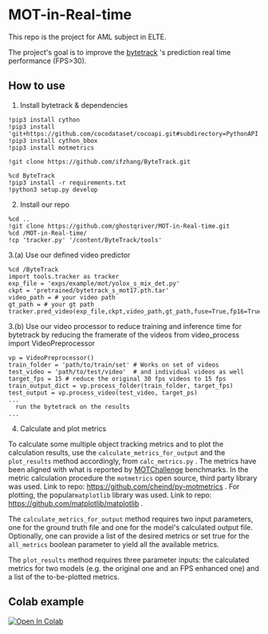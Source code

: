 # MOT-in-Real-time

This repo is the project for AML subject in ELTE.

The project's goal is to improve the [bytetrack](https://github.com/ifzhang/ByteTrack) 's prediction real time performance (FPS>30).

## How to use

1. Install bytetrack & dependencies
```shell
!pip3 install cython
!pip3 install 'git+https://github.com/cocodataset/cocoapi.git#subdirectory=PythonAPI'
!pip3 install cython_bbox
!pip3 install motmetrics

!git clone https://github.com/ifzhang/ByteTrack.git

%cd ByteTrack
!pip3 install -r requirements.txt
!python3 setup.py develop
```
2. Install our repo
```shell
%cd ..
!git clone https://github.com/ghostqriver/MOT-in-Real-time.git
%cd /MOT-in-Real-time/
!cp 'tracker.py' '/content/ByteTrack/tools'
```

3.(a) Use our defined video predictor
```shell
%cd /ByteTrack
import tools.tracker as tracker
exp_file = 'exps/example/mot/yolox_s_mix_det.py'
ckpt = 'pretrained/bytetrack_s_mot17.pth.tar'
video_path = # your video path
gt_path = # your gt path
tracker.pred_video(exp_file,ckpt,video_path,gt_path,fuse=True,fp16=True)
```
3.(b) Use our video processor to reduce training and inference time for bytetrack by reducing the framerate of the videos
from video_process import VideoPreprocessor
```shell
vp = VideoPreprocessor()
train_folder = 'path/to/train/set' # Works on set of videos
test_video = 'path/to/test/video'  # and individual videos as well
target_fps = 15 # reduce the original 30 fps videos to 15 fps
train_output_dict = vp.process_folder(train_folder, target_fps)  
test_output = vp.process_video(test_video, target_ps)
...
  run the bytetrack on the results
...
```
4. Calculate and plot metrics

  To calculate some multiple object tracking metrics and to plot the calculation results, use the ```calculate_metrics_for_output``` and the ```plot_results``` method accordingly, from ```calc_metrics.py``` . The metrics have been aligned with what is reported by [MOTChallenge](https://motchallenge.net/) benchmarks. In the metric calculation procedure the ```motmetrics``` open source, third party library was used. Link to repo: https://github.com/cheind/py-motmetrics . For plotting,  the popular```matplotlib``` library was used. Link to repo: https://github.com/matplotlib/matplotlib .

The ```calculate_metrics_for_output``` method requires two input parameters, one for the ground truth file and one for the model's calculated output file. Optionally, one can provide a list of the desired metrics or set true for the ```all_metrics``` boolean parameter to yield all the available metrics. 

The ```plot_results``` method requires three parameter inputs: the calculated metrics for two models (e.g. the original one and an FPS enhanced one) and a list of the to-be-plotted metrics.




## Colab example

[![Open In Colab](https://colab.research.google.com/assets/colab-badge.svg)](https://colab.research.google.com/drive/1w_4PgAOQ-biOVtb2UCGuL2stxI_eCBpu?usp=sharing)

